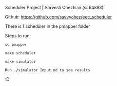 Scheduler Project | Sarvesh Chezhian (sc64893)

Github: https://github.com/savvychez/eec_scheduler

There is 1 scheduler in the pmapper folder


Steps to run:

```
cd pmapper

make scheduler

make simulator 

Run ./simulator Input.md to see results
```

:D
